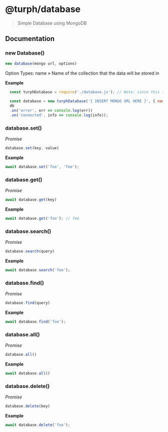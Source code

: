 # @turph/database

> Simple Database using MongoDB

## Documentation

### new Database()

```js
new database(mongo url, options)
```

Option Types:
  name » Name of the collection that the data will be stored in

__Example__

```js
  const turphDatabase = require('./database.js'); // Note: since this is not a NPM Package you need to make a new file for this called "database.js" if you wish to use this line of code
  
  const database = new turphDatabase('{ INSERT MONGO URL HERE }', { name: 'database' });
  db
  .on('error', err => console.log(err))
  .on('connected', info => console.log(info));
```

### database.set()

*Promise*

```js
database.set(key, value)
```

__Example__

```js
await database.set('foo', 'fee');
```

### database.get()

*Promise*

```js
await database.get(key)
```
 
__Example__

```js
await database.get('foo'); // fee
```

### database.search()

*Promise*

```js
database.search(query)
```

__Example__

```js
await database.search('foo');
```

### database.find()

*Promise*

```js
database.find(query)
```

__Example__

```js
await database.find('foo');
```

### database.all()

*Promise*

```js
database.all()
```

__Example__

```js
await database.all()
```

### database.delete()

*Promise*

```js
database.delete(key)
```

__Example__

```js
await database.delete('foo');
```
